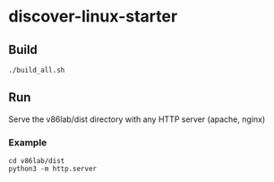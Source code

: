 # discover-linux-starter

## Build

```
./build_all.sh
```

## Run

Serve the v86lab/dist directory with any HTTP server (apache, nginx)

### Example
```
cd v86lab/dist
python3 -m http.server
```
